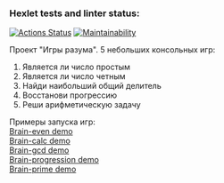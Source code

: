 ### Hexlet tests and linter status:
[![Actions Status](https://github.com/ImTsukushi/python-project-49/workflows/hexlet-check/badge.svg)](https://github.com/ImTsukushi/python-project-49/actions)
[![Maintainability](https://api.codeclimate.com/v1/badges/22c654edf435e4db98c7/maintainability)](https://codeclimate.com/github/ImTsukushi/python-project-49/maintainability)

Проект "Игры разума".
5 небольших консольных игр:
1. Является ли число простым  
2. Является ли число четным   
3. Найди наибольший общий делитель  
4. Восстанови прогрессию  
5. Реши арифметическую задачу  


Примеры запуска игр:  
[Brain-even demo](https://asciinema.org/a/pqxiCEZPPUtNkzEE9fs05aYQC)  
[Brain-calc demo](https://asciinema.org/a/ltD22OV2Qo9dnLBCet1vmTkQp)  
[Brain-gcd demo](https://asciinema.org/a/MPJBauKwcdGqeLVwQz8ZC35tD)  
[Brain-progression demo](https://asciinema.org/a/BHhYKDpmdFD6Tq6nJbOgpVD0s)  
[Brain-prime demo](https://asciinema.org/a/TcyH2vTaXgoLJFOqwY1cAEaix)
